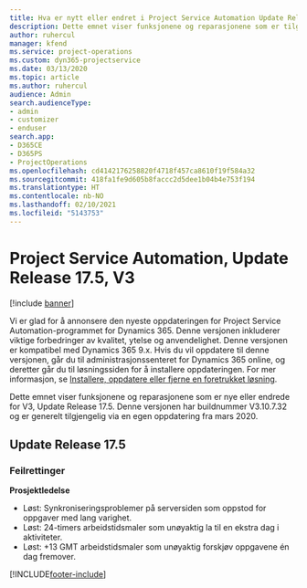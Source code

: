 ```yaml
---
title: Hva er nytt eller endret i Project Service Automation Update Release 17.5, hurtigreparasjon, V3
description: Dette emnet viser funksjonene og reparasjonene som er tilgjengelig i Project Service Automation Update Release 17.5, V3.
author: ruhercul
manager: kfend
ms.service: project-operations
ms.custom: dyn365-projectservice
ms.date: 03/13/2020
ms.topic: article
ms.author: ruhercul
audience: Admin
search.audienceType:
- admin
- customizer
- enduser
search.app:
- D365CE
- D365PS
- ProjectOperations
ms.openlocfilehash: cd4142176258820f4718f457ca8610f19f584a32
ms.sourcegitcommit: 418fa1fe9d605b8faccc2d5dee1b04b4e753f194
ms.translationtype: HT
ms.contentlocale: nb-NO
ms.lasthandoff: 02/10/2021
ms.locfileid: "5143753"
---
```

# <a name="project-service-automation-update-release-175-v3"></a>Project Service Automation, Update Release 17.5, V3

[!include [banner](../includes/psa-now-project-operations.md)]

Vi er glad for å annonsere den nyeste oppdateringen for Project Service Automation-programmet for Dynamics 365. Denne versjonen inkluderer viktige forbedringer av kvalitet, ytelse og anvendelighet.  Denne versjonen er kompatibel med Dynamics 365 9.x. Hvis du vil oppdatere til denne versjonen, går du til administrasjonssenteret for Dynamics 365 online, og deretter går du til løsningssiden for å installere oppdateringen. For mer informasjon, se [Installere, oppdatere eller fjerne en foretrukket løsning](https://docs.microsoft.com/power-platform/admin/install-remove-preferred-solution).

Dette emnet viser funksjonene og reparasjonene som er nye eller endrede for V3, Update Release 17.5. Denne versjonen har buildnummer V3.10.7.32 og er generelt tilgjengelig via en egen oppdatering fra mars 2020.


## <a name="update-release-175"></a>Update Release 17.5

### <a name="bug-fixes"></a>Feilrettinger


**Prosjektledelse**

- Løst: Synkroniseringsproblemer på serversiden som oppstod for oppgaver med lang varighet.
- Løst: 24-timers arbeidstidsmaler som unøyaktig la til en ekstra dag i aktiviteter.
- Løst: +13 GMT arbeidstidsmaler som unøyaktig forskjøv oppgavene én dag fremover.



[!INCLUDE[footer-include](../includes/footer-banner.md)]